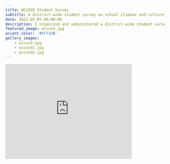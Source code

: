 ```yaml
---
title: WCCUSD Student Survey
subtitle: A district-wide student survey on school climate and culture. 
date: 2022-05-05 00:00:00
description: I organized and administered a district-wide student survey on school climate and culture. I analyzed and presented data to school officials and worked to find creative solutions to common student concerns. Lastly, I presented before the school board and got the survey approved as the new mode of student assessment.
featured_image: wccusd.jpg
accent_color: '#FF715B'
gallery_images:
    - wccusd.jpg
    - wccusd1.jpg
    - wccusd2.jpg
---
```

<iframe width="400" height="300" frameborder="0" allowfullscreen="true" src="https://richmond.granicus.com/MediaPlayer.php?view_id=15&clip_id=4436&starttime=undefined&stoptime=undefined&autostart=0&embed=1"></iframe>

